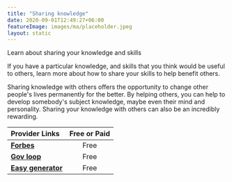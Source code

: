 ```yaml
---
title: "Sharing knowledge"
date: 2020-09-01T12:49:27+06:00
featureImage: images/ma/placeholder.jpeg
layout: static
---
```


Learn about sharing your knowledge and skills

If you have a particular knowledge, and skills that you think would be useful to others, learn more about how to share your skills to help benefit others.

Sharing knowledge with others offers the opportunity to change other people's lives permanently for the better. By helping others, you can help to develop somebody's subject knowledge, maybe even their mind and personality. Sharing your knowledge with others can also be an incredibly rewarding.

| Provider Links      | Free or Paid  |  
| :-----------          | :--------------:      |  
| [**Forbes**](https://www.forbes.com/sites/work-in-progress/2013/07/25/5-ways-to-share-your-professional-expertise-and-4-reasons-you-should/?sh=1f4d3f4e1cfa) | Free | 
| [**Gov loop**](https://www.govloop.com/community/blog/pass-9-ways-share-knowledge/) | Free | 
| [**Easy generator**](https://www.easygenerator.com/en/blog/knowledge-sharing/how-to-share-knowledge-effectively/) | Free | 
  

<br/><br/>






